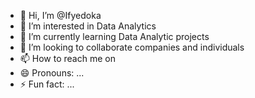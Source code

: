 - 👋 Hi, I’m @Ifyedoka
- 👀 I’m interested in Data Analytics
- 🌱 I’m currently learning Data Analytic projects
- 💞️ I’m looking to collaborate companies and individuals
- 📫 How to reach me on 
- 😄 Pronouns: ...
- ⚡ Fun fact: ...

<!---
Ifyedoka/Ifyedoka is a ✨ special ✨ repository because its `README.md` (this file) appears on your GitHub profile.
You can click the Preview link to take a look at your changes.
--->
